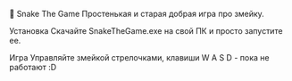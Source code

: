 🐍 Snake The Game
Простенькая и старая добрая игра про змейку.

Установка
Скачайте SnakeTheGame.exe на свой ПК и просто запустите ее.

Игра
Управляйте змейкой стрелочками, клавиши W A S D - пока не работают :D
